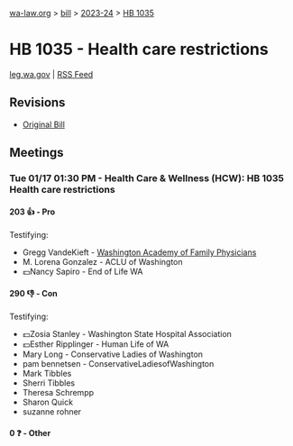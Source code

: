 [wa-law.org](/) > [bill](/bill/) > [2023-24](/bill/2023-24/) > [HB 1035](/bill/2023-24/hb/1035/)

# HB 1035 - Health care restrictions
[leg.wa.gov](https://app.leg.wa.gov/billsummary?BillNumber=1035&Year=2023&Initiative=false) | [RSS Feed](./rss.xml)

## Revisions
* [Original Bill](1/)

## Meetings
### Tue 01/17 01:30 PM - Health Care & Wellness (HCW): HB 1035 Health care restrictions
#### 203 👍 - Pro
Testifying:
* Gregg VandeKieft - [Washington Academy of Family Physicians](/org/washington_academy_of_family_physicians/)
* M. Lorena Gonzalez - ACLU of Washington
* 💵Nancy Sapiro - End of Life WA

#### 290 👎 - Con
Testifying:
* 💵Zosia Stanley - Washington State Hospital Association
* 💵Esther Ripplinger - Human Life of WA
* Mary Long - Conservative Ladies of Washington
* pam bennetsen - ConservativeLadiesofWashington
* Mark Tibbles
* Sherri Tibbles
* Theresa Schrempp
* Sharon Quick
* suzanne rohner

#### 0 ❓ - Other

